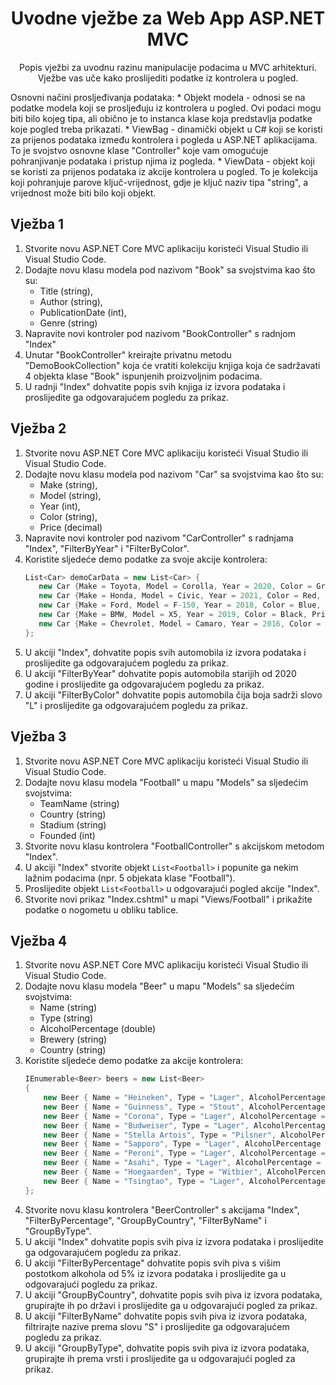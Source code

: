 ﻿<div align="center">

<!-- title -->

# Uvodne vježbe za Web App ASP.NET MVC

<!-- description -->

Popis vježbi za uvodnu razinu manipulacije podacima u MVC arhitekturi. Vježbe vas uče kako proslijediti podatke iz kontrolera u pogled.

</div>

Osnovni načini prosljeđivanja podataka:
	* Objekt modela - odnosi se na podatke modela koji se prosljeđuju iz kontrolera u pogled. Ovi podaci mogu biti bilo kojeg tipa, ali obično je to instanca klase koja predstavlja podatke koje pogled treba prikazati.
	* ViewBag - dinamički objekt u C# koji se koristi za prijenos podataka između kontrolera i pogleda u ASP.NET aplikacijama. To je svojstvo osnovne klase "Controller" koje vam omogućuje pohranjivanje podataka i pristup njima iz pogleda.
	* ViewData - objekt koji se koristi za prijenos podataka iz akcije kontrolera u pogled. To je kolekcija koji pohranjuje parove ključ-vrijednost, gdje je ključ naziv tipa "string", a vrijednost može biti bilo koji objekt.


## Vježba 1

1. Stvorite novu ASP.NET Core MVC aplikaciju koristeći Visual Studio ili Visual Studio Code.
2. Dodajte novu klasu modela pod nazivom "Book" sa svojstvima kao što su:
	* Title (string), 
	* Author (string), 
	* PublicationDate (int), 
	* Genre (string)
3. Napravite novi kontroler pod nazivom "BookController" s radnjom "Index"
4. Unutar "BookController" kreirajte privatnu metodu "DemoBookCollection" koja će vratiti kolekciju knjiga koja će sadržavati 4 objekta klase "Book" ispunjenih proizvoljnim podacima.
5. U radnji "Index" dohvatite popis svih knjiga iz izvora podataka i proslijedite ga odgovarajućem pogledu za prikaz.

## Vježba 2

1. Stvorite novu ASP.NET Core MVC aplikaciju koristeći Visual Studio ili Visual Studio Code.
2. Dodajte novu klasu modela pod nazivom "Car" sa svojstvima kao što su:
	* Make (string), 
	* Model (string), 
	* Year (int), 
	* Color (string), 
	* Price (decimal)
3. Napravite novi kontroler pod nazivom "CarController" s radnjama "Index", "FilterByYear" i "FilterByColor".
4. Koristite sljedeće demo podatke za svoje akcije kontrolera:
	 ```csharp
	List<Car> demoCarData = new List<Car> {
		new Car {Make = Toyota, Model = Corolla, Year = 2020, Color = Gray, Price = 25000},
		new Car {Make = Honda, Model = Civic, Year = 2021, Color = Red, Price = 28000},
		new Car {Make = Ford, Model = F-150, Year = 2018, Color = Blue, Price = 35000},
		new Car {Make = BMW, Model = X5, Year = 2019, Color = Black, Price = 50000},
		new Car {Make = Chevrolet, Model = Camaro, Year = 2016, Color = Yellow, Price = 42000}
	};
	```
5. U akciji "Index", dohvatite popis svih automobila iz izvora podataka i proslijedite ga odgovarajućem pogledu za prikaz.
6. U akciji "FilterByYear" dohvatite popis automobila starijih od 2020 godine i proslijedite ga odgovarajućem pogledu za prikaz.
6. U akciji "FilterByColor" dohvatite popis automobila čija boja sadrži slovo "L" i proslijedite ga odgovarajućem pogledu za prikaz.

## Vježba 3

1. Stvorite novu ASP.NET Core MVC aplikaciju koristeći Visual Studio ili Visual Studio Code.
2. Dodajte novu klasu modela "Football" u mapu "Models" sa sljedećim svojstvima:
	* TeamName (string)
	* Country (string)
	* Stadium (string)
	* Founded (int)
3. Stvorite novu klasu kontrolera "FootballController" s akcijskom metodom "Index".
4. U akciji "Index" stvorite objekt `List<Football>` i popunite ga nekim lažnim podacima (npr. 5 objekata klase "Football").
5. Proslijedite objekt `List<Football>` u odgovarajući pogled akcije "Index".
6. Stvorite novi prikaz "Index.cshtml" u mapi "Views/Football" i prikažite podatke o nogometu u obliku tablice.

## Vježba 4

1. Stvorite novu ASP.NET Core MVC aplikaciju koristeći Visual Studio ili Visual Studio Code.
2. Dodajte novu klasu modela "Beer" u mapu "Models" sa sljedećim svojstvima:
	* Name (string)
	* Type (string)
	* AlcoholPercentage (double)
	* Brewery (string)
	* Country (string)
3. Koristite sljedeće demo podatke za akcije kontrolera:
	```csharp
	IEnumerable<Beer> beers = new List<Beer>
	{
		new Beer { Name = "Heineken", Type = "Lager", AlcoholPercentage = 5, Brewery = "Heineken International", Country = "Netherlands" },
		new Beer { Name = "Guinness", Type = "Stout", AlcoholPercentage = 4.2, Brewery = "Guinness & Co.", Country = "Ireland" },
		new Beer { Name = "Corona", Type = "Lager", AlcoholPercentage = 4.5, Brewery = "Grupo Modelo", Country = "Mexico" },
		new Beer { Name = "Budweiser", Type = "Lager", AlcoholPercentage = 5, Brewery = "Anheuser-Busch InBev", Country = "United States" },
		new Beer { Name = "Stella Artois", Type = "Pilsner", AlcoholPercentage = 5, Brewery = "Anheuser-Busch InBev", Country = "Belgium" },
		new Beer { Name = "Sapporo", Type = "Lager", AlcoholPercentage = 5, Brewery = "Sapporo Breweries Ltd.", Country = "Japan" },
		new Beer { Name = "Peroni", Type = "Lager", AlcoholPercentage = 5.1, Brewery = "Peroni Brewery", Country = "Italy" },
		new Beer { Name = "Asahi", Type = "Lager", AlcoholPercentage = 5, Brewery = "Asahi Breweries Ltd.", Country = "Japan" },
		new Beer { Name = "Hoegaarden", Type = "Witbier", AlcoholPercentage = 4.9, Brewery = "InBev Belgium", Country = "Belgium" },
		new Beer { Name = "Tsingtao", Type = "Lager", AlcoholPercentage = 4.7, Brewery = "Tsingtao Brewery Co. Ltd.", Country = "China" }
	};
	```
4. Stvorite novu klasu kontrolera "BeerController" s akcijama "Index", "FilterByPercentage", "GroupByCountry", "FilterByName" i "GroupByType".
5. U akciji "Index" dohvatite popis svih piva iz izvora podataka i proslijedite ga odgovarajućem pogledu za prikaz.
6. U akciji "FilterByPercentage" dohvatite popis svih piva s višim postotkom alkohola od 5% iz izvora podataka i proslijedite ga u odgovarajući pogledu za prikaz.
7. U akciji "GroupByCountry", dohvatite popis svih piva iz izvora podataka, grupirajte ih po državi i proslijedite ga u odgovarajući pogled za prikaz.
8. U akciji "FilterByName" dohvatite popis svih piva iz izvora podataka, filtrirajte nazive prema slovu "S" i proslijedite ga odgovarajućem pogledu za prikaz.
9. U akciji "GroupByType", dohvatite popis svih piva iz izvora podataka, grupirajte ih prema vrsti i proslijedite ga u odgovarajući pogled za prikaz.